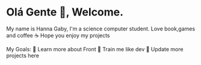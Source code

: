 # Olá Gente 🤩, Welcome.

 My name is Hanna Gaby, I'm a science computer student. Love book,games and coffee ☕ Hope you enjoy my projects
 
 My Goals:
  📍 Learn more about Front
  📍 Train me like dev
  📍 Update more projects here
  
